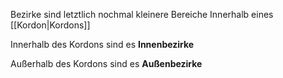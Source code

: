 Bezirke sind letztlich nochmal kleinere Bereiche Innerhalb eines [[Kordon|Kordons]]


Innerhalb des Kordons sind es **Innenbezirke**

Außerhalb des Kordons sind es **Außenbezirke**



